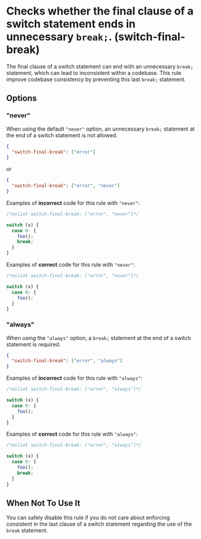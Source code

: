 # Checks whether the final clause of a switch statement ends in unnecessary `break;`. (switch-final-break)

The final clause of a switch statement can end with an unnecessary `break;` statement, which can lead to inconsistent within a codebase.
This rule improve codebase consistency by preventing this last `break;` statement.

## Options

### "never"
When using the default `"never"` option, an unnecessary `break;` statement at the end of a switch statement is not allowed.

```json
{
  "switch-final-break": ["error"]
}
```

or

```json
{
  "switch-final-break": ["error", "never"]
}
```

Examples of **incorrect** code for this rule with `"never"`:

```js
/*eslint switch-final-break: ["error", "never"]*/

switch (x) {
  case 0: {
    foo();
    break;
  }
}
```

Examples of **correct** code for this rule with `"never"`:

```js
/*eslint switch-final-break: ["error", "never"]*/

switch (x) {
  case 0: {
    foo();
  }
}
```

### "always"
When using the `"always"` option, a `break;` statement at the end of a switch statement is required.

```json
{
  "switch-final-break": ["error", "always"]
}
```

Examples of **incorrect** code for this rule with `"always"`:

```js
/*eslint switch-final-break: ["error", "always"]*/

switch (x) {
  case 0: {
    foo();
  }
}
```

Examples of **correct** code for this rule with `"always"`:

```js
/*eslint switch-final-break: ["error", "always"]*/

switch (x) {
  case 0: {
    foo();
    break;
  }
}
```

## When Not To Use It
You can safely disable this rule if you do not care about enforcing consistent in the last clause of a switch statement regarding the use of the `break` statement.
